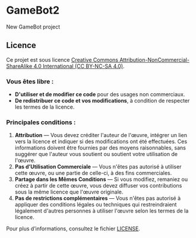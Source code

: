 # GameBot2
 New GameBot project

## Licence

Ce projet est sous licence [Creative Commons Attribution-NonCommercial-ShareAlike 4.0 International (CC BY-NC-SA 4.0)](https://creativecommons.org/licenses/by-nc-sa/4.0/).

### Vous êtes libre :
- **D'utiliser et de modifier ce code** pour des usages non commerciaux.
- **De redistribuer ce code et vos modifications**, à condition de respecter les termes de la licence.

### Principales conditions :
1. **Attribution** — Vous devez créditer l'auteur de l'œuvre, intégrer un lien vers la licence et indiquer si des modifications ont été effectuées. Ces informations doivent être fournies par des moyens raisonnables, sans suggérer que l'auteur vous soutient ou soutient votre utilisation de l'œuvre.
2. **Pas d’Utilisation Commerciale** — Vous n'êtes pas autorisé à utiliser cette œuvre, ou une partie de celle-ci, à des fins commerciales.
3. **Partage dans les Mêmes Conditions** — Si vous modifiez, remaniez ou créez à partir de cette œuvre, vous devez diffuser vos contributions sous la même licence que l'œuvre originale.
4. **Pas de restrictions complémentaires** — Vous n'êtes pas autorisé à appliquer des conditions légales ou techniques qui restreindraient légalement d'autres personnes à utiliser l'œuvre selon les termes de la licence.

Pour plus d’informations, consultez le fichier [LICENSE](./LICENCE).

